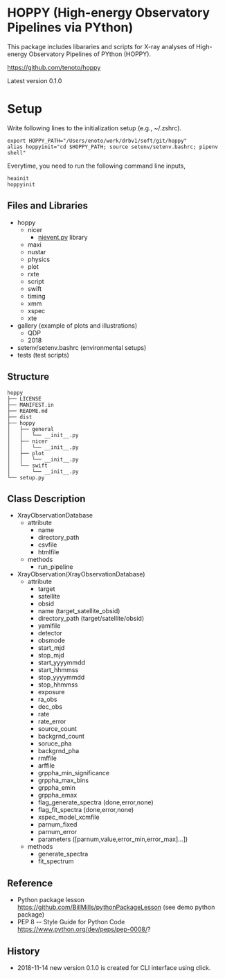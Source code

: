 HOPPY (High-energy Observatory Pipelines via PYthon)
===
This package includes libararies and scripts for X-ray analyses of High-energy Observatory Pipelines of PYthon (HOPPY). 

https://github.com/tenoto/hoppy

Latest version 0.1.0 

# Setup 
Write following lines to the initialization setup (e.g., ~/.zshrc).

```
export HOPPY_PATH="/Users/enoto/work/drbv1/soft/git/hoppy"
alias hoppyinit="cd $HOPPY_PATH; source setenv/setenv.bashrc; pipenv shell"
```

Everytime, you need to run the following command line inputs, 

```
heainit
hoppyinit
```


## Files and Libraries
* hoppy
    * nicer 
        * [nievent.py](https://github.com/tenoto/hoppy/blob/master/hoppy/nicer/nievent.py) library 
    * maxi 
    * nustar
    * physics
    * plot
    * rxte 
    * script
    * swift
    * timing 
    * xmm
    * xspec
    * xte
* gallery (example of plots and illustrations)
    * QDP
    * 2018
* setenv/setenv.bashrc (environmental setups)
* tests (test scripts)

## Structure

```
hoppy
├── LICENSE
├── MANIFEST.in
├── README.md
├── dist
├── hoppy
│   ├── general
│   │   └── __init__.py
│   ├── nicer
│   │   └── __init__.py
│   ├── plot
│   │   └── __init__.py
│   └── swift
│       └── __init__.py
└── setup.py
```

## Class Description

- XrayObservationDatabase
    - attribute
        - name
        - directory_path
        - csvfile
        - htmlfile
    - methods
        - run_pipeline
- XrayObservation(XrayObservationDatabase)
    - attribute
        - target 
        - satellite
        - obsid 
        - name (target_satellite_obsid)
        - directory_path (target/satellite/obsid)
        - yamlfile
        - detector
        - obsmode
        - start_mjd
        - stop_mjd
        - start_yyyymmdd
        - start_hhmmss
        - stop_yyyymmdd
        - stop_hhmmss
        - exposure
        - ra_obs
        - dec_obs
        - rate
        - rate_error
        - source_count
        - backgrnd_count
        - soruce_pha
        - backgrnd_pha
        - rmffile
        - arffile
        - grppha_min_significance
        - grppha_max_bins
        - grppha_emin
        - grppha_emax
        - flag_generate_spectra (done,error,none)
        - flag_fit_spectra (done,error,none)
        - xspec_model_xcmfile
        - parnum_fixed
        - parnum_error
        - parameters ([parnum,value,error_min,error_max]...])
    - methods
        - generate_spectra
        - fit_spectrum

## Reference
- Python package lesson https://github.com/BillMills/pythonPackageLesson (see demo python package)
- PEP 8 -- Style Guide for Python Code https://www.python.org/dev/peps/pep-0008/?

## History
- 2018-11-14 new version 0.1.0 is created for CLI interface using click.
